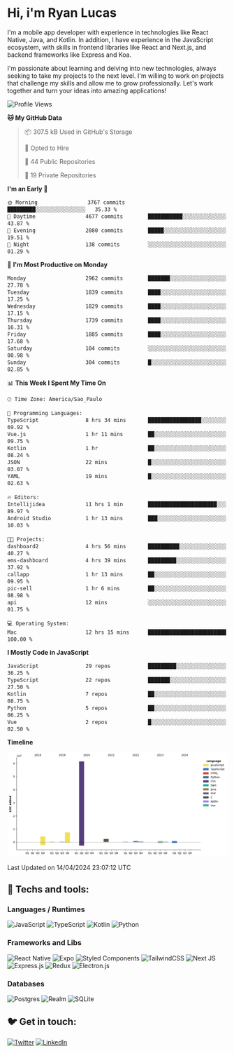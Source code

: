 # Hi, i'm Ryan Lucas

I'm a mobile app developer with experience in technologies like React Native, Java, and Kotlin.
In addition, I have experience in the JavaScript ecosystem, with skills in frontend libraries like React and Next.js, and backend frameworks like Express and Koa.

I'm passionate about learning and delving into new technologies, always seeking to take my projects to the next level. I'm willing to work on projects that challenge my skills and allow me to grow professionally. Let's work together and turn your ideas into amazing applications!


<!--START_SECTION:waka-->
![Profile Views](http://img.shields.io/badge/Profile%20Views-2-blue)

**🐱 My GitHub Data** 

> 📦 307.5 kB Used in GitHub's Storage 
 > 
> 💼 Opted to Hire
 > 
> 📜 44 Public Repositories 
 > 
> 🔑 19 Private Repositories 
 > 
**I'm an Early 🐤** 

```text
🌞 Morning                3767 commits        █████████░░░░░░░░░░░░░░░░   35.33 % 
🌆 Daytime                4677 commits        ███████████░░░░░░░░░░░░░░   43.87 % 
🌃 Evening                2080 commits        █████░░░░░░░░░░░░░░░░░░░░   19.51 % 
🌙 Night                  138 commits         ░░░░░░░░░░░░░░░░░░░░░░░░░   01.29 % 
```
📅 **I'm Most Productive on Monday** 

```text
Monday                   2962 commits        ███████░░░░░░░░░░░░░░░░░░   27.78 % 
Tuesday                  1839 commits        ████░░░░░░░░░░░░░░░░░░░░░   17.25 % 
Wednesday                1829 commits        ████░░░░░░░░░░░░░░░░░░░░░   17.15 % 
Thursday                 1739 commits        ████░░░░░░░░░░░░░░░░░░░░░   16.31 % 
Friday                   1885 commits        ████░░░░░░░░░░░░░░░░░░░░░   17.68 % 
Saturday                 104 commits         ░░░░░░░░░░░░░░░░░░░░░░░░░   00.98 % 
Sunday                   304 commits         █░░░░░░░░░░░░░░░░░░░░░░░░   02.85 % 
```


📊 **This Week I Spent My Time On** 

```text
🕑︎ Time Zone: America/Sao_Paulo

💬 Programming Languages: 
TypeScript               8 hrs 34 mins       █████████████████░░░░░░░░   69.92 % 
Vue.js                   1 hr 11 mins        ██░░░░░░░░░░░░░░░░░░░░░░░   09.75 % 
Kotlin                   1 hr                ██░░░░░░░░░░░░░░░░░░░░░░░   08.24 % 
JSON                     22 mins             █░░░░░░░░░░░░░░░░░░░░░░░░   03.07 % 
YAML                     19 mins             █░░░░░░░░░░░░░░░░░░░░░░░░   02.63 % 

🔥 Editors: 
Intellijidea             11 hrs 1 min        ██████████████████████░░░   89.97 % 
Android Studio           1 hr 13 mins        ███░░░░░░░░░░░░░░░░░░░░░░   10.03 % 

🐱‍💻 Projects: 
dashboard2               4 hrs 56 mins       ██████████░░░░░░░░░░░░░░░   40.27 % 
ems-dashboard            4 hrs 39 mins       █████████░░░░░░░░░░░░░░░░   37.92 % 
callapp                  1 hr 13 mins        ██░░░░░░░░░░░░░░░░░░░░░░░   09.95 % 
pic-sell                 1 hr 6 mins         ██░░░░░░░░░░░░░░░░░░░░░░░   08.98 % 
api                      12 mins             ░░░░░░░░░░░░░░░░░░░░░░░░░   01.75 % 

💻 Operating System: 
Mac                      12 hrs 15 mins      █████████████████████████   100.00 % 
```

**I Mostly Code in JavaScript** 

```text
JavaScript               29 repos            █████████░░░░░░░░░░░░░░░░   36.25 % 
TypeScript               22 repos            ███████░░░░░░░░░░░░░░░░░░   27.50 % 
Kotlin                   7 repos             ██░░░░░░░░░░░░░░░░░░░░░░░   08.75 % 
Python                   5 repos             ██░░░░░░░░░░░░░░░░░░░░░░░   06.25 % 
Vue                      2 repos             █░░░░░░░░░░░░░░░░░░░░░░░░   02.50 % 
```



**Timeline**

![Lines of Code chart](https://raw.githubusercontent.com/RyanGst/RyanGst/main/assets/bar_graph.png)


 Last Updated on 14/04/2024 23:07:12 UTC
<!--END_SECTION:waka-->

## 🔧 Techs and tools: 

### Languages / Runtimes
![JavaScript](https://img.shields.io/badge/javascript-%23323330.svg?style=for-the-badge&logo=javascript&logoColor=%23F7DF1E)
![TypeScript](https://img.shields.io/badge/typescript-%23007ACC.svg?style=for-the-badge&logo=typescript&logoColor=white)
![Kotlin](https://img.shields.io/badge/kotlin-%230095D5.svg?style=for-the-badge&logo=kotlin&logoColor=white) ![Python](https://img.shields.io/badge/python-3670A0?style=for-the-badge&logo=python&logoColor=ffdd54)

### Frameworks and Libs
![React Native](https://img.shields.io/badge/react_native-%2320232a.svg?style=for-the-badge&logo=react&logoColor=%2361DAFB)
![Expo](https://img.shields.io/badge/expo-1C1E24?style=for-the-badge&logo=expo&logoColor=#D04A37)
![Styled Components](https://img.shields.io/badge/styled--components-DB7093?style=for-the-badge&logo=styled-components&logoColor=white)
![TailwindCSS](https://img.shields.io/badge/tailwindcss-%2338B2AC.svg?style=for-the-badge&logo=tailwind-css&logoColor=white)
![Next JS](https://img.shields.io/badge/Next-black?style=for-the-badge&logo=next.js&logoColor=white)
![Express.js](https://img.shields.io/badge/express.js-%23404d59.svg?style=for-the-badge&logo=express&logoColor=%2361DAFB)
![Redux](https://img.shields.io/badge/redux-%23593d88.svg?style=for-the-badge&logo=redux&logoColor=white)
![Electron.js](https://img.shields.io/badge/Electron-191970?style=for-the-badge&logo=Electron&logoColor=white)

### Databases
![Postgres](https://img.shields.io/badge/postgres-%23316192.svg?style=for-the-badge&logo=postgresql&logoColor=white)
![Realm](https://img.shields.io/badge/Realm-39477F?style=for-the-badge&logo=realm&logoColor=white)
![SQLite](https://img.shields.io/badge/sqlite-%2307405e.svg?style=for-the-badge&logo=sqlite&logoColor=white)

## 🐦 Get in touch:

[![Twitter](https://img.shields.io/badge/Twitter-%231DA1F2.svg?style=for-the-badge&logo=Twitter&logoColor=white)](https://twitter.com/ryangst_)
[![LinkedIn](https://img.shields.io/badge/linkedin-%230077B5.svg?style=for-the-badge&logo=linkedin&logoColor=white)](https://www.linkedin.com/in/ryan-lucas-machado/)
